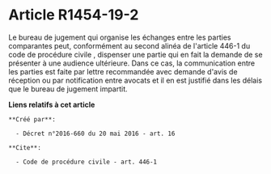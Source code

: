 # Article R1454-19-2

Le bureau de jugement qui organise les échanges entre les parties comparantes peut, conformément au 
second alinéa de l'article 446-1 du code de procédure civile
, dispenser une partie qui en fait la demande de se présenter à une audience ultérieure. Dans ce cas, la communication entre
les parties est faite par lettre recommandée avec demande d'avis de réception ou par notification entre avocats et il en est
justifié dans les délais que le bureau de jugement impartit.

**Liens relatifs à cet article**

	**Créé par**:

	  - Décret n°2016-660 du 20 mai 2016 - art. 16

	**Cite**:

	  - Code de procédure civile - art. 446-1

